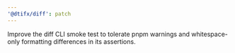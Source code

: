 ```yaml
---
'@dtifx/diff': patch
---
```


Improve the diff CLI smoke test to tolerate pnpm warnings and whitespace-only formatting differences
in its assertions.
